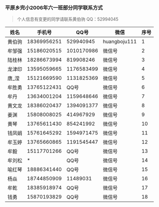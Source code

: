 ### 平原乡完小2006年六一班部分同学联系方式

>个人信息有变更的同学请联系黄伯驹
> QQ：52994045



 姓名 | 手机号 | QQ号 | 微信 | 序号
--- | ---- | ---- | --- | ---
黄伯驹 | 18369956251 | 529940945 | huangboju111 | 1
牟邹强 | 15186020515 | 1010170986 | 微信号 | 2
陆桂林 | 18286673994 | 819908246 | 微信号 | 3
龙津印 | 13595059665 | 1176583499 | 微信号 | 4
唐_滢  | 15121669590 | 1131825369 | 微信号 | 5
牟胜勇 | 13765122431 | QQ号 | 微信号 | 6
牟丹   | 13634001204 | 1159648646 | 微信号 | 7
黄文龙 | 18386020437 | 1394091377 | 微信号 | 8
姜渊   |  15808008025 | 414967929 | 微信号 | 9
黄琴   |  13765611430 | 854241992 | 微信号 | 10
钱凤娟 | 15761645292 | 1594971475 | 微信号 | 11
牟玉婷 | 13765660865 | 1191545447 | 微信号 | 12
牟毅   | 15117701266 | QQ号 | 微信号 | 13
牟刘松 | * | QQ号 | 微信号 | 14
喻红琴 | 18886341440 | QQ号 | 微信号 | 15
杨焱   | 18744850909 | 11489031 | 微信号 | 16
牟乾   | 18385918974 | QQ号 | 微信号 | 17
钱勇   | 15870193829 | QQ号 | 微信号 | 18
